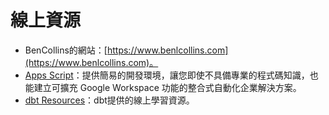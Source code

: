 # 線上資源

- BenCollins的網站：[https://www.benlcollins.com](https://www.benlcollins.com)。
- [Apps Script](https://workspace.google.com/intl/zh-TW/products/apps-script/)：提供簡易的開發環境，讓您即使不具備專業的程式碼知識，也能建立可擴充 Google Workspace 功能的整合式自動化企業解決方案。
- [dbt Resources](https://www.getdbt.com/resources)：dbt提供的線上學習資源。